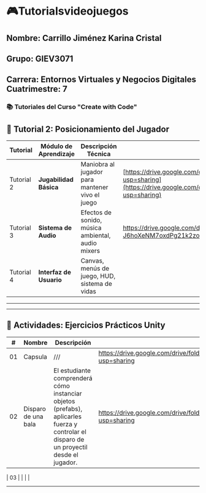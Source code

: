 # 🎮Tutorialsvideojuegos

**Nombre:** Carrillo Jiménez Karina Cristal
--
**Grupo:** GIEV3071
--
**Carrera:** Entornos Virtuales y Negocios Digitales
**Cuatrimestre:** 7 
---

### 📚 Tutoriales del Curso "Create with Code"
## 🚀 Tutorial 2: Posicionamiento del Jugador


| Tutorial | Módulo de Aprendizaje | Descripción Técnica | Enlace de Evidencia |
|-------|------------------------|---------------------|-----------------------------------------|
| Tutorial 2 | **Jugabilidad Básica** | Maniobra al jugador para mantener vivo el juego | [https://drive.google.com/drive/folders/1thp2VxpACHfje6VvAYYPsi_gysmcbuOy?usp=sharing](https://drive.google.com/drive/folders/19ElKvVg1VqWHIJb3SIotmuy6zMcazcLM?usp=sharing) |
| Tutorial 3 | **Sistema de Audio** | Efectos de sonido, música ambiental, audio mixers | https://drive.google.com/drive/folders/15--BoF-J6hoXeNM7oxdPg21k2zoReg6c?usp=sharing |
| Tutorial 4 | **Interfaz de Usuario** | Canvas, menús de juego, HUD, sistema de vidas | |
---
---

## 📖 Actividades: Ejercicios Prácticos Unity

| # | Nombre | Descripción | Evidencia |
|---|---------|--------------|-----------|
| 01 | Capsula  | /// | https://drive.google.com/drive/folders/18hZMNsaR1_fScn1yZYKxJiP74beS18KA?usp=sharing |
| 02 | Disparo de una bala | El estudiante comprenderá cómo instanciar objetos (prefabs), aplicarles fuerza y controlar el disparo de un proyectil desde el jugador.  |https://drive.google.com/drive/folders/1i3qHFa9mzat-K4CAms1Cfxqw_TEfUPho?usp=sharing |

| 03 |  |  | |

---


